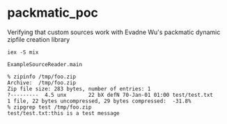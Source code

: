 # packmatic_poc

Verifying that custom sources work with Evadne Wu's packmatic dynamic zipfile creation library

```
iex -S mix
```

```
ExampleSourceReader.main
```

```
% zipinfo /tmp/foo.zip
Archive:  /tmp/foo.zip
Zip file size: 283 bytes, number of entries: 1
?---------  4.5 unx       22 bX defN 70-Jan-01 01:00 test/test.txt
1 file, 22 bytes uncompressed, 29 bytes compressed:  -31.8%
% zipgrep test /tmp/foo.zip
test/test.txt:this is a test message
```